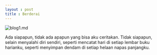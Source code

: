 ```yaml
---
layout : post 
title : Berderai
---
```


![blog1.md](https://www.coolgenerator.com/Data/Textdesign/202205/26b7c1c5f146fc4ab4e7b99609e87667.png)

Ada siapapun, tidak ada apapun yang bisa aku ceritakan.
Tidak siapapun, selain menyalahi diri sendiri, 
seperti mencatat hari di setiap lembar buku harianku,
seperti menyimpan dendam di setiap helaan napas panjangku.
